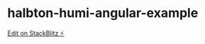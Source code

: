 # halbton-humi-angular-example

[Edit on StackBlitz ⚡️](https://stackblitz.com/edit/halbton-humi-angular-example)
